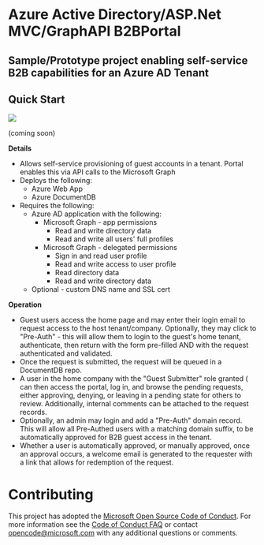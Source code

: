 # Azure Active Directory/ASP.Net MVC/GraphAPI B2BPortal
## Sample/Prototype project enabling self-service B2B capabilities for an Azure AD Tenant
## Quick Start
<img src="http://azuredeploy.net/deploybutton.png"/>

(coming soon)


__Details__
* Allows self-service provisioning of guest accounts in a tenant. Portal enables this via API calls to the Microsoft Graph
* Deploys the following:
  * Azure Web App
  * Azure DocumentDB
* Requires the following:
  * Azure AD application with the following:
    * Microsoft Graph - app permissions
      * Read and write directory data
      * Read and write all users' full profiles
    * Microsoft Graph - delegated permissions
      * Sign in and read user profile
      * Read and write access to user profile
      * Read directory data
      * Read and write directory data
  * Optional - custom DNS name and SSL cert

__Operation__

* Guest users access the home page and may enter their login email to request access to the host tenant/company. Optionally, they may click to "Pre-Auth" - this will allow them to login to the guest's home tenant, authenticate, then return with the form pre-filled AND with the request authenticated and validated.
* Once the request is submitted, the request will be queued in a DocumentDB repo.
* A user in the home company with the "Guest Submitter" role granted ( can then access the portal, log in, and browse the pending requests, either approving, denying, or leaving in a pending state for others to review. Additionally, internal comments can be attached to the request records.
* Optionally, an admin may login and add a "Pre-Auth" domain record. This will allow all Pre-Authed users with a matching domain suffix, to be automatically approved for B2B guest access in the tenant. 
* Whether a user is automatically approved, or manually approved, once an approval occurs, a welcome email is generated to the requester with a link that allows for redemption of the request. 

# Contributing

This project has adopted the [Microsoft Open Source Code of Conduct](https://opensource.microsoft.com/codeofconduct/). For more information see the [Code of Conduct FAQ](https://opensource.microsoft.com/codeofconduct/faq/) or contact [opencode@microsoft.com](mailto:opencode@microsoft.com) with any additional questions or comments.
